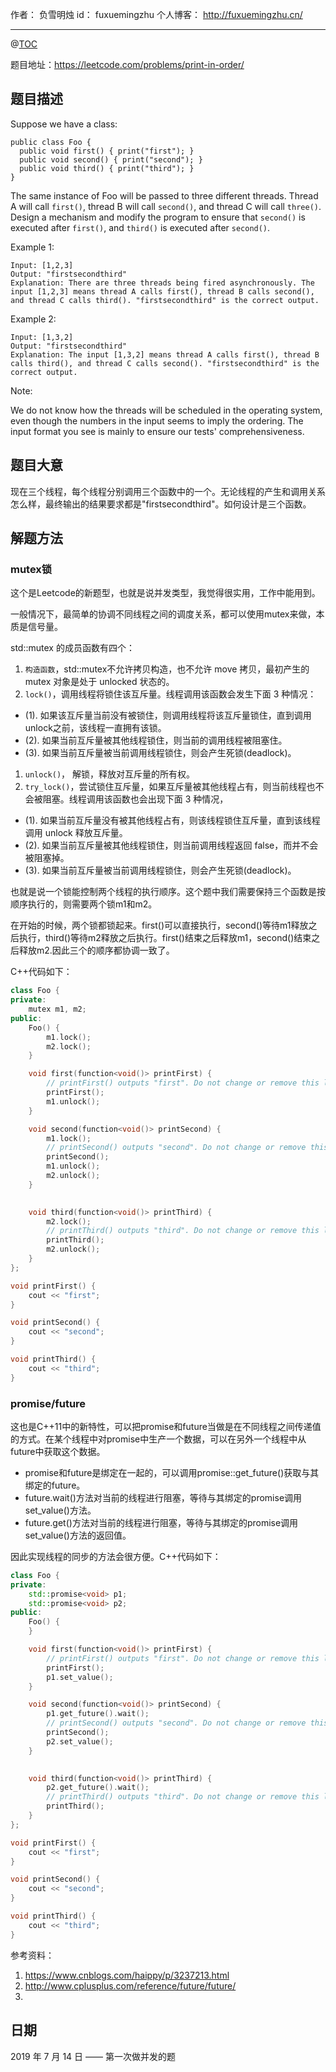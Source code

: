 
作者： 负雪明烛
id：	fuxuemingzhu
个人博客：	http://fuxuemingzhu.cn/

---
@[TOC](目录)


题目地址：https://leetcode.com/problems/print-in-order/

## 题目描述

Suppose we have a class:

    public class Foo {
      public void first() { print("first"); }
      public void second() { print("second"); }
      public void third() { print("third"); }
    }

The same instance of Foo will be passed to three different threads. Thread A will call `first()`, thread B will call `second()`, and thread C will call `three()`. Design a mechanism and modify the program to ensure that `second()` is executed after `first()`, and `third()` is executed after `second()`.

Example 1:

    Input: [1,2,3]
    Output: "firstsecondthird"
    Explanation: There are three threads being fired asynchronously. The input [1,2,3] means thread A calls first(), thread B calls second(), and thread C calls third(). "firstsecondthird" is the correct output.

Example 2:

    Input: [1,3,2]
    Output: "firstsecondthird"
    Explanation: The input [1,3,2] means thread A calls first(), thread B calls third(), and thread C calls second(). "firstsecondthird" is the correct output.
 

Note:

We do not know how the threads will be scheduled in the operating system, even though the numbers in the input seems to imply the ordering. The input format you see is mainly to ensure our tests' comprehensiveness.

## 题目大意

现在三个线程，每个线程分别调用三个函数中的一个。无论线程的产生和调用关系怎么样，最终输出的结果要求都是"firstsecondthird"。如何设计是三个函数。


## 解题方法

### mutex锁

这个是Leetcode的新题型，也就是说并发类型，我觉得很实用，工作中能用到。

一般情况下，最简单的协调不同线程之间的调度关系，都可以使用mutex来做，本质是信号量。

std::mutex 的成员函数有四个：

1. `构造函数`，std::mutex不允许拷贝构造，也不允许 move 拷贝，最初产生的 mutex 对象是处于 unlocked 状态的。
1. `lock()`，调用线程将锁住该互斥量。线程调用该函数会发生下面 3 种情况：
- (1). 如果该互斥量当前没有被锁住，则调用线程将该互斥量锁住，直到调用 unlock之前，该线程一直拥有该锁。
- (2). 如果当前互斥量被其他线程锁住，则当前的调用线程被阻塞住。
- (3). 如果当前互斥量被当前调用线程锁住，则会产生死锁(deadlock)。
1. `unlock()`， 解锁，释放对互斥量的所有权。
1. `try_lock()`，尝试锁住互斥量，如果互斥量被其他线程占有，则当前线程也不会被阻塞。线程调用该函数也会出现下面 3 种情况，
- (1). 如果当前互斥量没有被其他线程占有，则该线程锁住互斥量，直到该线程调用 unlock 释放互斥量。
- (2). 如果当前互斥量被其他线程锁住，则当前调用线程返回 false，而并不会被阻塞掉。
- (3). 如果当前互斥量被当前调用线程锁住，则会产生死锁(deadlock)。

也就是说一个锁能控制两个线程的执行顺序。这个题中我们需要保持三个函数是按顺序执行的，则需要两个锁m1和m2。

在开始的时候，两个锁都锁起来。first()可以直接执行，second()等待m1释放之后执行，third()等待m2释放之后执行。first()结束之后释放m1，second()结束之后释放m2.因此三个的顺序都协调一致了。

C++代码如下：

```cpp
class Foo {
private:
    mutex m1, m2;
public:
    Foo() {
        m1.lock();
        m2.lock();
    }

    void first(function<void()> printFirst) {
        // printFirst() outputs "first". Do not change or remove this line.
        printFirst();
        m1.unlock();
    }

    void second(function<void()> printSecond) {
        m1.lock();
        // printSecond() outputs "second". Do not change or remove this line.
        printSecond();
        m1.unlock();
        m2.unlock();
    }

    
    void third(function<void()> printThird) {
        m2.lock();
        // printThird() outputs "third". Do not change or remove this line.
        printThird();
        m2.unlock();
    }
};

void printFirst() {
    cout << "first";
}

void printSecond() {
    cout << "second";
}

void printThird() {
    cout << "third";
}
```

### promise/future

这也是C++11中的新特性，可以把promise和future当做是在不同线程之间传递值的方式。在某个线程中对promise中生产一个数据，可以在另外一个线程中从future中获取这个数据。

- promise和future是绑定在一起的，可以调用promise::get_future()获取与其绑定的future。
- future.wait()方法对当前的线程进行阻塞，等待与其绑定的promise调用set_value()方法。
- future.get()方法对当前的线程进行阻塞，等待与其绑定的promise调用set_value()方法的返回值。

因此实现线程的同步的方法会很方便。C++代码如下：

```cpp
class Foo {
private:
    std::promise<void> p1;
    std::promise<void> p2;
public:
    Foo() {
    }

    void first(function<void()> printFirst) {
        // printFirst() outputs "first". Do not change or remove this line.
        printFirst();
        p1.set_value();
    }

    void second(function<void()> printSecond) {
        p1.get_future().wait();
        // printSecond() outputs "second". Do not change or remove this line.
        printSecond();
        p2.set_value();
    }

    
    void third(function<void()> printThird) {
        p2.get_future().wait();
        // printThird() outputs "third". Do not change or remove this line.
        printThird();
    }
};

void printFirst() {
    cout << "first";
}

void printSecond() {
    cout << "second";
}

void printThird() {
    cout << "third";
}
```
参考资料：
1. https://www.cnblogs.com/haippy/p/3237213.html
2. http://www.cplusplus.com/reference/future/future/
3. 
## 日期

2019 年 7 月 14 日 —— 第一次做并发的题
